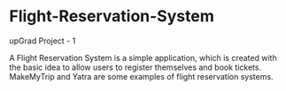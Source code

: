 # Flight-Reservation-System
upGrad Project - 1

A Flight Reservation System is a simple application, which is created with the basic idea to allow users to register themselves and book tickets. MakeMyTrip and Yatra are some examples of flight reservation systems.

